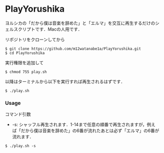 # PlayYorushika
ヨルシカの「だから僕は音楽を辞めた」と「エルマ」を交互に再生するだけのシェルスクリプトです．Macの人用です．


リポジトリをクローンしてから
```
$ git clone https://github.com/m12watanabe1a/PlayYorushika.git
$ cd PlayYorushika
```

実行権限を追加して
```
$ chmod 755 play.sh
```

以降はターミナルから以下を実行すれば再生されるはずです．
```
$ ./play.sh
```

### Usage
コマンド引数
- -s: シャッフル再生されます．1-14まで任意の順番で再生されますが，例えば「だから僕は音楽を辞めた」の6番が流れたあとは必ず「エルマ」の6番が流れます．

```
$ ./play.sh -s
```
